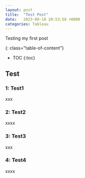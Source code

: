 ```yaml
---
layout: post
title:  "Test Post"
date:   2023-09-18 20:53:58 +0800
categories: Tableau
---
```


Testing my first post

{: class="table-of-content"}
* TOC
{:toc}

## Test

### 1: Test1
xxx

### 2: Test2
xxxx

### 3: Test3
xxx

### 4: Test4
xxxx

